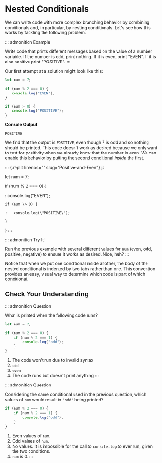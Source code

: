 # Nested Conditionals

We can write code with more complex branching behavior by combining
conditionals and, in particular, by nesting conditionals. Let\'s see how
this works by tackling the following problem.

::: admonition
Example

Write code that prints different messages based on the value of a number
variable. If the number is odd, print nothing. If it is even, print
\"EVEN\". If it is also positive print \"POSITIVE\".
:::

Our first attempt at a solution might look like this:

``` {.js linenos=""}
let num = 7;

if (num % 2 === 0) {
   console.log("EVEN");
}

if (num > 0) {
   console.log("POSITIVE");
}
```

**Console Output**

    POSITIVE

We find that the output is `POSITIVE`, even though 7 is odd and so
nothing should be printed. This code doesn\'t work as desired because we
only want to test for positivity when we already know that the number is
even. We can enable this behavior by putting the second conditional
*inside* the first.

::: {.replit linenos="" slug="Positive-and-Even"}
js

let num = 7;

if (num % 2 === 0) {

:   console.log(\"EVEN\");

    if (num \> 0) {

    :   console.log(\"POSITIVE\");

    }

}
:::

::: admonition
Try It!

Run the previous example with several different values for `num` (even,
odd, positive, negative) to ensure it works as desired. Nice, huh?
:::

Notice that when we put one conditional inside another, the body of the
nested conditional is indented by two tabs rather than one. This
convention provides an easy, visual way to determine which code is part
of which conditional.

## Check Your Understanding

::: admonition
Question

What is printed when the following code runs?

``` {.js linenos=""}
let num = 7;

if (num % 2 === 0) {
    if (num % 2 === 1) {
        console.log("odd");
    }
}
```

1.  The code won\'t run due to invalid syntax
2.  `odd`
3.  `even`
4.  The code runs but doesn\'t print anything
:::

::: admonition
Question

Considering the same conditional used in the previous question, which
values of `num` would result in `"odd"` being printed?

``` {.js linenos=""}
if (num % 2 === 0) {
    if (num % 2 === 1) {
        console.log("odd");
    }
}
```

1.  Even values of `num`.
2.  Odd values of `num`.
3.  No values. It is impossible for the call to `console.log` to ever
    run, given the two conditions.
4.  `num` is 0.
:::
